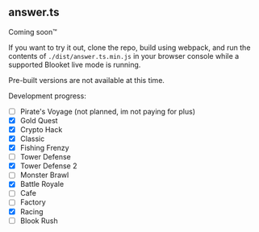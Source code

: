 ## answer.ts

Coming soon™

If you want to try it out, clone the repo, build using webpack, and run the contents of `./dist/answer.ts.min.js` in your browser console while a supported Blooket live mode is running.

Pre-built versions are not available at this time.

Development progress:

- [ ] Pirate's Voyage (not planned, im not paying for plus)
- [x] Gold Quest
- [x] Crypto Hack
- [x] Classic
- [x] Fishing Frenzy
- [ ] Tower Defense
- [x] Tower Defense 2
- [ ] Monster Brawl
- [x] Battle Royale
- [ ] Cafe
- [ ] Factory
- [x] Racing
- [ ] Blook Rush

